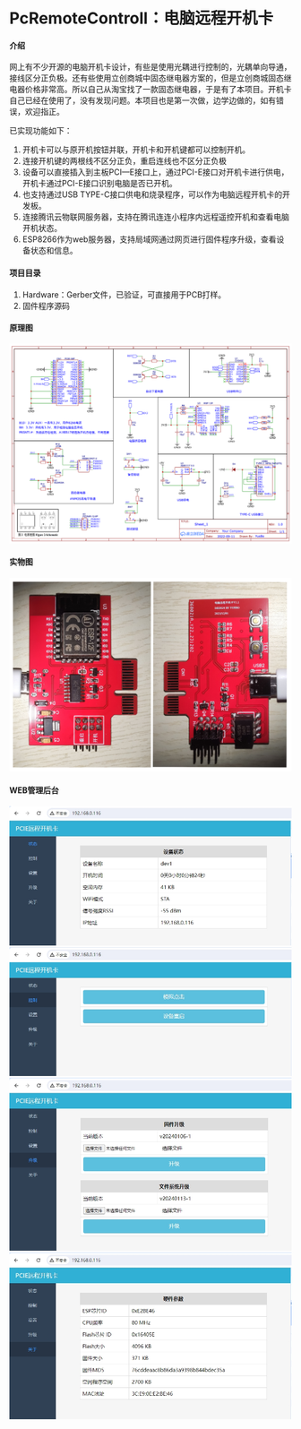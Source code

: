 # PcRemoteControll：电脑远程开机卡

#### 介绍
网上有不少开源的电脑开机卡设计，有些是使用光耦进行控制的，光耦单向导通，接线区分正负极。还有些使用立创商城中固态继电器方案的，但是立创商城固态继电器价格非常高。所以自己从淘宝找了一款固态继电器，于是有了本项目。开机卡自己已经在使用了，没有发现问题。本项目也是第一次做，边学边做的，如有错误，欢迎指正。

已实现功能如下：
1. 开机卡可以与原开机按钮并联，开机卡和开机键都可以控制开机。
2. 连接开机键的两根线不区分正负，重启连线也不区分正负极
3. 设备可以直接插入到主板PCI—E接口上，通过PCI-E接口对开机卡进行供电，开机卡通过PCI-E接口识别电脑是否已开机。
4. 也支持通过USB TYPE-C接口供电和烧录程序，可以作为电脑远程开机卡的开发板。
5. 连接腾讯云物联网服务器，支持在腾讯连连小程序内远程遥控开机和查看电脑开机状态。
6. ESP8266作为web服务器，支持局域网通过网页进行固件程序升级，查看设备状态和信息。


#### 项目目录
1. Hardware：Gerber文件，已验证，可直接用于PCB打样。
2. 固件程序源码

#### 原理图
![原理图](4.Images/Schematic.png)

#### 实物图
![正面](4.Images/take_picture.png)

#### WEB管理后台
![web](4.Images/web_status.png)
![web](4.Images/web_controll.png)
![web](4.Images/web_update.png)
![web](4.Images/web_about.png)